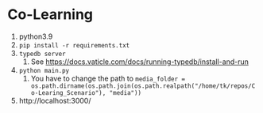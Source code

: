 # Co-Learning

1. python3.9
1. `pip install -r requirements.txt`
1. `typedb server`
   1. See https://docs.vaticle.com/docs/running-typedb/install-and-run
1. `python main.py`
   1. You have to change the path to `media_folder = os.path.dirname(os.path.join(os.path.realpath("/home/tk/repos/Co-Learing_Scenario"), "media"))`
2. http://localhost:3000/
